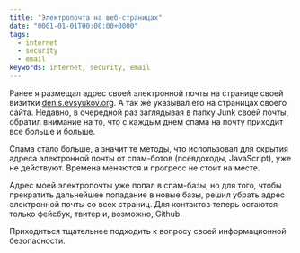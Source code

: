```yaml
---
title: "Электропочта на веб-страницах"
date: "0001-01-01T00:00:00+0000"
tags:
  - internet
  - security
  - email
keywords: internet, security, email
---
```

Ранее я размещал адрес своей электронной почты на странице своей визитки [denis.evsyukov.org](http://denis.evsyukov.org). А так же указывал его на страницах своего сайта. Недавно, в очередной раз заглядывая в папку Junk своей почты, обратил внимание на то, что с каждым днем спама на почту приходит все больше и больше.

Спама стало больше, а значит те методы, что использовал для скрытия адреса электронной почты от спам-ботов (псевдокоды, JavaScript), уже не действуют. Времена меняются и прогресс не стоит на месте.

Адрес моей электропочты уже попал в спам-базы, но для того, чтобы прекратить дальнейшее попадание в новые базы, решил убрать адрес электронной почты со всех страниц. Для контактов теперь остаются только фейсбук, твитер и, возможно, Github.

Приходиться тщательнее подходить к вопросу своей информационной безопасности.
